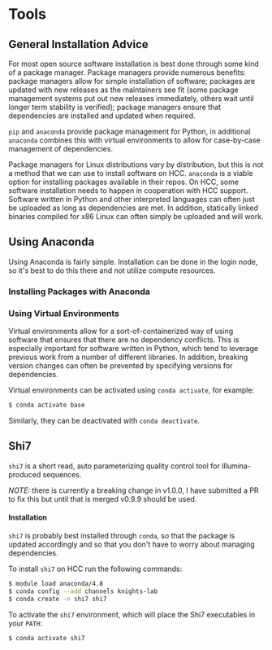 # Tools
## General Installation Advice

For most open source software installation is best done through some kind of a package 
manager. Package managers provide numerous benefits: package managers allow for simple 
installation of software; packages are updated with new releases as the maintainers see 
fit (some package management systems put out new releases immediately, others wait until 
longer term stability is verified); package managers ensure that dependencies are 
installed and updated when required.

`pip` and `anaconda` provide package management for Python, in additional `anaconda` 
combines this with virtual environments to allow for case-by-case management of 
dependencies. 

Package managers for Linux distributions vary by distribution, but this is not a method
that we can use to install software on HCC. `anaconda` is a viable option for installing
packages available in their repos. On HCC, some software installation 
needs to happen in cooperation with HCC support. Software written in Python and other
interpreted languages can often just be uploaded as long as dependencies are met.
In addition, statically linked binaries compiled for x86 Linux can often simply 
be uploaded and will work.

## Using Anaconda

Using Anaconda is fairly simple. Installation can be done in the login node, so it's
best to do this there and not utilize compute resources. 

### Installing Packages with Anaconda

### Using Virtual Environments

Virtual environments allow for a sort-of-containerized way of using software that 
ensures that there are no dependency conflicts. This is especially important for 
software written in Python, which tend to leverage previous work from a number of 
different libraries. In addition, breaking version changes can often be prevented 
by specifying versions for dependencies.

Virtual environments can be activated using `conda activate`, for example:

```bash
$ conda activate base
```
Similarly, they can be deactivated with `conda deactivate`.

## Shi7

`shi7` is a short read, auto parameterizing quality control tool for Illumina-produced
sequences. 

*NOTE:* there is currently a breaking change in v1.0.0, I have submitted a PR to fix
this but until that is merged v0.9.9 should be used.

#### Installation

`shi7` is probably best installed through `conda`, so that the package is updated 
accordingly and so that you don't have to worry about managing dependencies.

To install `shi7` on HCC run the following commands:

```bash
$ module load anaconda/4.8
$ conda config --add channels knights-lab
$ conda create -n shi7 shi7
```

To activate the `shi7` environment, which will place the Shi7 executables in your 
`PATH`:

```bash
$ conda activate shi7
```
